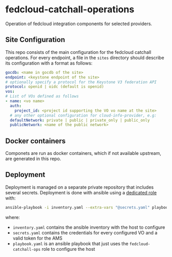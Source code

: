 # fedcloud-catchall-operations

Operation of fedcloud integration components for selected providers.

## Site Configuration

This repo consists of the main configuration for the fedcloud
catchall operations. For every endpoint, a file in the `sites`
directory should describe its configuration with a format as
follows:

```yaml
gocdb: <name in gocdb of the site>
endpoint: <keystone endpoint of the site>
# optionally specify a protocol for the Keystone V3 federation API
protocol: openid | oidc (default is openid)
vos:
# List of VOs defined as follows
- name: <vo name>
  auth:
    project_id: <project id supporting the VO vo name at the site>
  # any other optional configuration for cloud-info-provider, e.g:
  defaultNetwork: private | public | private_only | public_only
  publicNetwork: <name of the public network>
```

## Docker containers

Componets are run as docker containers, which if not available
upstream, are generated in this repo.

## Deployment

Deployment is managed on a separate private repository that includes
several secrets. Deployment is done with ansible using a [dedicated
role](https://github.com/EGI-Foundation/ansible-role-fedcloud-ops) with:

```sh
ansible-playbook -i inventory.yaml --extra-vars "@secrets.yaml" playbook.yaml
```

where:

- `inventory.yaml` contains the ansible inventory with the host to configure
- `secrets.yaml` contains the credentials for every configured VO and
  a valid token for the AMS
- `playbook.yaml` is an ansible playbook that just uses the `fedcloud-catchall-ops`
  role to configure the host
